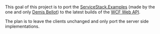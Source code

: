 This goal of this project is to port the [ServiceStack.Examples](https://github.com/ServiceStack/ServiceStack.Examples) (made by the one and only [Demis Bellot](https://twitter.com/#!/demisbellot)) to the latest builds of the [WCF Web API](http://wcf.codeplex.com).

The plan is to leave the clients unchanged and only port the server side implementations.
